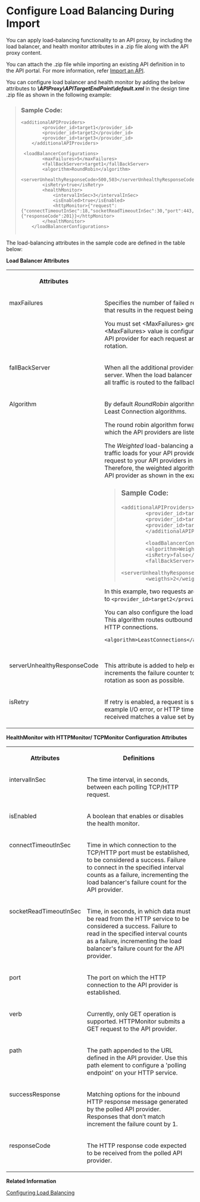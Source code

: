 <!-- loio2cd47e20b62344379b0f1b09ea184b33 -->

# Configure Load Balancing During Import

You can apply load-balancing functionality to an API proxy, by including the load balancer, and health monitor attributes in a .zip file along with the API proxy content.

You can attach the .zip file while importing an existing API definition in to the API portal. For more information, refer [Import an API](import-an-api-9342a93.md).

You can configure load balancer and health monitor by adding the below attributes to ***\\APIProxy\\APITargetEndPoint\\default.xml*** in the design time .zip file as shown in the following example:

> ### Sample Code:  
> ```
> <additionalAPIProviders>
>         <provider_id>target1</provider_id>
>         <provider_id>target2</provider_id>
>         <provider_id>target3</provider_id>
>     </additionalAPIProviders>
> 
>  <loadBalancerConfigurations>
>         <maxFailures>5</maxFailures>
>         <fallBackServer>target1</fallBackServer>
>         <algorithm>RoundRobin</algorithm>
>         <serverUnhealthyResponseCode>500,503</serverUnhealthyResponseCode>
>         <isRetry>true</isRetry>
>         <healthMonitor>
>             <intervalInSec>3</intervalInSec>
>             <isEnabled>true</isEnabled>
>             <httpMonitor>{"request":{"connectTimeoutInSec":18,"socketReadTimeoutInSec":30,"port":443,"verb":"GET","path":"/healthcheck"},"successResponse":{"responseCode":201}}</httpMonitor>
>         </healthMonitor>
>     </loadBalancerConfigurations>
> 
> 
> ```

The load-balancing attributes in the sample code are defined in the table below:

**Load Balancer Attributes**


<table>
<tr>
<th valign="top">

Attributes



</th>
<th valign="top">

Definitions



</th>
</tr>
<tr>
<td valign="top">

maxFailures



</td>
<td valign="top">

Specifies the number of failed requests from the API proxy to the API provider that results in the request being redirected to another API provider.

You must set <MaxFailures\> greater than 0 when using the HealthMonitor. When <MaxFailures\> value is configured as 0, the Load Balancer tries to connect to the API provider for each request and never removes the API provider from the rotation.



</td>
</tr>
<tr>
<td valign="top">

fallBackServer



</td>
<td valign="top">

When all the additional providers fail, then all the requests are sent to this fallback server. When the load balancer determines that all API providers are unavailable, all traffic is routed to the fallback server.



</td>
</tr>
<tr>
<td valign="top">

Algorithm



</td>
<td valign="top">

By default *RoundRobin* algorithm is used. But you can also use Weighted and Least Connection algorithms.

The round robin algorithm forwards a request to each API provider in the order in which the API providers are listed in the target endpoint HTTP connection.

The *Weighted* load-balancing algorithm enables you to configure proportional traffic loads for your API providers. The weighted load-balancer distributes request to your API providers in direct proportion to each API provider 's weight. Therefore, the weighted algorithm requires you to set a weight attribute for each API provider as shown in the example below:

> ### Sample Code:  
> ```
> <additionalAPIProviders>
>         <provider_id>target1</provider_id>
>         <provider_id>target2</provider_id>
>         <provider_id>target3</provider_id>
>         </additionalAPIProviders>
> 
>         <loadBalancerConfigurations>
>         <algorithm>Weighted</algorithm>
>         <isRetry>false</isRetry>
>         <fallBackServer>target1</fallBackServer>
>         <serverUnhealthyResponseCode>500,502,503</serverUnhealthyResponseCode>
>         <weigths>2</weigths>
> ```

In this example, two requests are routed to API providers for every request routed to `<provider_id>target2</provider_id>`.

You can also configure the load-balancer to use the *Least Connection* algorithm. This algorithm routes outbound requests to the API providers with fewest open HTTP connections.

```
<algorithm>LeastConnections</algorithm>
        
```



</td>
</tr>
<tr>
<td valign="top">

serverUnhealthyResponseCode



</td>
<td valign="top">

This attribute is added to help ensure that bad HTTP responses, such as 500, increments the failure counter to take an unhealthy server out of load-balancing rotation as soon as possible.



</td>
</tr>
<tr>
<td valign="top">

isRetry



</td>
<td valign="top">

If retry is enabled, a request is sent whenever a response failure occurs, for example I/O error, or HTTP timeout. A request is also sent whenever the response received matches a value set by the <serverUnhealthyResponseCode\>.



</td>
</tr>
</table>

**HealthMonitor with HTTPMonitor/ TCPMonitor Configuration Attributes**


<table>
<tr>
<th valign="top">

Attributes



</th>
<th valign="top">

Definitions



</th>
</tr>
<tr>
<td valign="top">

intervalInSec



</td>
<td valign="top">

The time interval, in seconds, between each polling TCP/HTTP request.



</td>
</tr>
<tr>
<td valign="top">

isEnabled



</td>
<td valign="top">

A boolean that enables or disables the health monitor.



</td>
</tr>
<tr>
<td valign="top">

connectTimeoutInSec



</td>
<td valign="top">

Time in which connection to the TCP/HTTP port must be established, to be considered a success. Failure to connect in the specified interval counts as a failure, incrementing the load balancer's failure count for the API provider.



</td>
</tr>
<tr>
<td valign="top">

socketReadTimeoutInSec



</td>
<td valign="top">

Time, in seconds, in which data must be read from the HTTP service to be considered a success. Failure to read in the specified interval counts as a failure, incrementing the load balancer's failure count for the API provider.



</td>
</tr>
<tr>
<td valign="top">

port



</td>
<td valign="top">

The port on which the HTTP connection to the API provider is established.



</td>
</tr>
<tr>
<td valign="top">

verb



</td>
<td valign="top">

Currently, only GET operation is supported. HTTPMonitor submits a GET request to the API provider.



</td>
</tr>
<tr>
<td valign="top">

path



</td>
<td valign="top">

The path appended to the URL defined in the API provider. Use this path element to configure a 'polling endpoint' on your HTTP service.



</td>
</tr>
<tr>
<td valign="top">

successResponse



</td>
<td valign="top">

Matching options for the inbound HTTP response message generated by the polled API provider. Responses that don’t match increment the failure count by 1.



</td>
</tr>
<tr>
<td valign="top">

responseCode



</td>
<td valign="top">

The HTTP response code expected to be received from the polled API provider.



</td>
</tr>
</table>

**Related Information**  


[Configuring Load Balancing](configuring-load-balancing-503a3aa.md "You can configure load-balancing functionality for an API proxy from the API Management, API Portal.")


